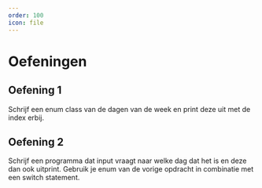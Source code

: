 ```yaml
---
order: 100
icon: file
---
```

# Oefeningen

## Oefening 1

Schrijf een enum class van de dagen van de week en print deze uit met de index erbij.

## Oefening 2

Schrijf een programma dat input vraagt naar welke dag dat het is en deze dan ook uitprint. Gebruik je enum van de vorige opdracht in combinatie met een switch statement.

